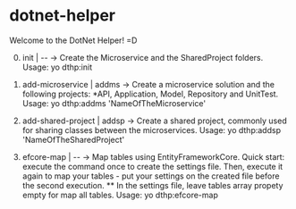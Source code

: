 # dotnet-helper
 Welcome to the DotNet Helper! =D

 0) init               | --        -> Create the Microservice and the SharedProject folders.
 Usage:
    yo dthp:init

 1) add-microservice   | addms     -> Create a microservice solution and the following projects: *API, Application, Model, Repository and UnitTest.
 Usage:
    yo dthp:addms 'NameOfTheMicroservice'

 2) add-shared-project | addsp     -> Create a shared project, commonly used for sharing classes between the microservices.
 Usage:
    yo dthp:addsp 'NameOfTheSharedProject'

 3) efcore-map         | --        -> Map tables using EntityFrameworkCore. Quick start: execute the command once to create the settings file.
                                     Then, execute it again to map your tables - put your settings on the created file before the second execution.
                                     ** In the settings file, leave tables array propety empty for map all tables.
 Usage:
    yo dthp:efcore-map
